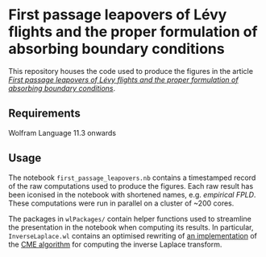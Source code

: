 # First passage leapovers of Lévy flights and the proper formulation of absorbing boundary conditions

This repository houses the code used to produce the figures in the article [_First passage leapovers of Lévy flights and the proper formulation of absorbing boundary conditions_](https://doi.org/10.1088/1751-8121/ab8b37). 

## Requirements

Wolfram Language 11.3 onwards

## Usage

The notebook `first_passage_leapovers.nb` contains a timestamped record of the raw computations used to produce the figures. Each raw result has been iconised in the notebook with shortened names, e.g. *empirical FPLD*. These computations were run in parallel on a cluster of ~200 cores.

The packages in `wlPackages/` contain helper functions used to streamline the presentation in the notebook when computing its results. In particular, `InverseLaplace.wl` contains an optimised rewriting of [an implementation](https://github.com/ghorvath78/iltcme/blob/master/mathematica_ilt.nb) of the [CME algorithm](http://inverselaplace.org/) for computing the inverse Laplace transform.
